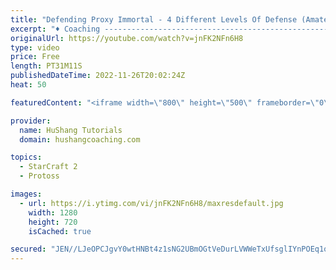 ```yaml
---
title: "Defending Proxy Immortal - 4 Different Levels Of Defense (Amateur, Pro-Gamer, Top Pro Gamer)"
excerpt: "♦ Coaching -------------------------------------------------------------------------- Website: https://www.hushangcoaching.com  Interested in Starcraft lessons? Check out my website! I would love to help you improve and reach your goals. I've been coaching for several years and I have 5+ GM students"
originalUrl: https://youtube.com/watch?v=jnFK2NFn6H8
type: video
price: Free
length: PT31M11S
publishedDateTime: 2022-11-26T20:02:24Z
heat: 50

featuredContent: "<iframe width=\"800\" height=\"500\" frameborder=\"0\" src=\"https://www.youtube.com/embed/jnFK2NFn6H8\" allow=\"accelerometer; autoplay; encrypted-media; gyroscope; picture-in-picture\" allowfullscreen></iframe>"

provider:
  name: HuShang Tutorials
  domain: hushangcoaching.com

topics:
  - StarCraft 2
  - Protoss

images:
  - url: https://i.ytimg.com/vi/jnFK2NFn6H8/maxresdefault.jpg
    width: 1280
    height: 720
    isCached: true

secured: "JEN//LJeOPCJgvY0wtHNBt4z1sNG2UBmOGtVeDurLVWWeTxUfsglIYnPOEq1qevBbg7+teO/6/zInHH3OnxeJXkLfoaq4iGZEHRCAS5G0rZVtpLB1PAQu9c4MhPfzOVHoYNaboxiDol6UvtIuTh2jQ+H5/LWXZRmh7ZjJq+P17vjxaTufQwAK+5JGSxY2y6+9SMm2l1e62PMeKbcRd4KpFz+hykeKVbAd9irkgHQkkHdVh6FzmAECNWa1QJto+YLp9p1CaOeDnWe2rqEcjjAFNMPXWTdSydfFCglksgE3pxGEJezlan+fY5qBPNDDfCQwOk/+TbD8JaVJQlktZhS7BB8x81msePe1TnfKlUwLjXg2kux6Sc87bl54G0hXZpAe/cbWxsTkON/ML9jdwYhWtURZC5uHyBAKJ0XMSmtSD4=;mrC9OwhgvxIVhd961VzqvQ=="
---
```


